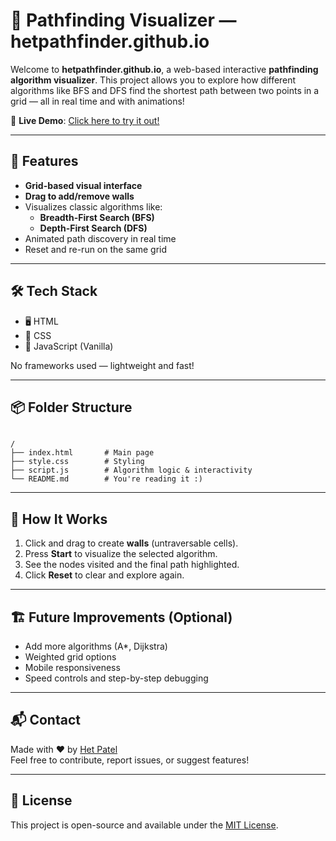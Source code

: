 # 🧭 Pathfinding Visualizer — hetpathfinder.github.io

Welcome to **hetpathfinder.github.io**, a web-based interactive **pathfinding algorithm visualizer**. This project allows you to explore how different algorithms like BFS and DFS find the shortest path between two points in a grid — all in real time and with animations!

🚀 **Live Demo**: [Click here to try it out!](https://warlord5114.github.io/hetpathfinder.github.io)

---

## 🎯 Features

- **Grid-based visual interface**
- **Drag to add/remove walls**
- Visualizes classic algorithms like:
  - **Breadth-First Search (BFS)**
  - **Depth-First Search (DFS)**
- Animated path discovery in real time
- Reset and re-run on the same grid

---

## 🛠️ Tech Stack

- 🖥️ HTML
- 🎨 CSS
- 🧠 JavaScript (Vanilla)

No frameworks used — lightweight and fast!

---

## 📦 Folder Structure

```

/
├── index.html       # Main page
├── style.css        # Styling
├── script.js        # Algorithm logic & interactivity
└── README.md        # You're reading it :)

```

---

## 🧠 How It Works

1. Click and drag to create **walls** (untraversable cells).
2. Press **Start** to visualize the selected algorithm.
3. See the nodes visited and the final path highlighted.
4. Click **Reset** to clear and explore again.

---

## 🏗️ Future Improvements (Optional)

- Add more algorithms (A*, Dijkstra)
- Weighted grid options
- Mobile responsiveness
- Speed controls and step-by-step debugging

---

## 📬 Contact

Made with ❤️ by [Het Patel](https://github.com/warlord5114)  
Feel free to contribute, report issues, or suggest features!

---

## 📄 License

This project is open-source and available under the [MIT License](LICENSE).
```
